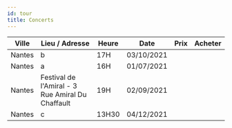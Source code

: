 ```yaml
---
id: tour
title: Concerts
---
```


|Ville   |Lieu / Adresse                                   |Heure |Date      |Prix  |Acheter|
|--------|-------------------------------------------------|------|----------|------|-------|
|Nantes  |b                                                |17H   |03/10/2021|      |       |
|Nantes  |a                                                |16H   |01/07/2021|      |       |
|Nantes  |Festival de l'Amiral - 3 Rue Amiral Du Chaffault |19H   |02/09/2021|      |       |
|Nantes  |c                                                |13H30 |04/12/2021|      |       |
